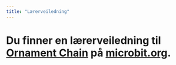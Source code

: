 ```yaml
---
title: "Lærerveiledning"
---
```


# Du finner en lærerveiledning til [Ornament Chain](https://www.microbit.co.uk/blocks/lessons/ornament-chain/activity) på [microbit.org](https://www.microbit.co.uk/blocks/lessons/ornament-chain).

